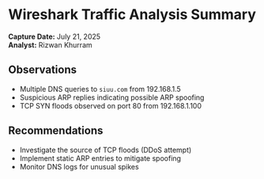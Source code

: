 # Wireshark Traffic Analysis Summary

**Capture Date:** July 21, 2025  
**Analyst:** Rizwan Khurram

## Observations

- Multiple DNS queries to `siuu.com` from 192.168.1.5
- Suspicious ARP replies indicating possible ARP spoofing
- TCP SYN floods observed on port 80 from 192.168.1.100

## Recommendations

- Investigate the source of TCP floods (DDoS attempt)
- Implement static ARP entries to mitigate spoofing
- Monitor DNS logs for unusual spikes
